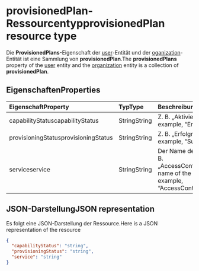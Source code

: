 # <a name="provisionedplan-resource-type"></a><span data-ttu-id="19f08-101">provisionedPlan-Ressourcentyp</span><span class="sxs-lookup"><span data-stu-id="19f08-101">provisionedPlan resource type</span></span>

<span data-ttu-id="19f08-102">Die **ProvisionedPlans**-Eigenschaft der [user](user.md)-Entität und der [oganization](organization.md)-Entität ist eine Sammlung von **provisionedPlan**.</span><span class="sxs-lookup"><span data-stu-id="19f08-102">The **provisionedPlans** property of the [user](user.md) entity and the [organization](organization.md) entity is a collection of **provisionedPlan**.</span></span>


## <a name="properties"></a><span data-ttu-id="19f08-103">Eigenschaften</span><span class="sxs-lookup"><span data-stu-id="19f08-103">Properties</span></span>
| <span data-ttu-id="19f08-104">Eigenschaft</span><span class="sxs-lookup"><span data-stu-id="19f08-104">Property</span></span>     | <span data-ttu-id="19f08-105">Typ</span><span class="sxs-lookup"><span data-stu-id="19f08-105">Type</span></span>   |<span data-ttu-id="19f08-106">Beschreibung</span><span class="sxs-lookup"><span data-stu-id="19f08-106">Description</span></span>|
|:---------------|:--------|:----------|
|<span data-ttu-id="19f08-107">capabilityStatus</span><span class="sxs-lookup"><span data-stu-id="19f08-107">capabilityStatus</span></span>|<span data-ttu-id="19f08-108">String</span><span class="sxs-lookup"><span data-stu-id="19f08-108">String</span></span>|<span data-ttu-id="19f08-109">Z. B. „Aktiviert“.</span><span class="sxs-lookup"><span data-stu-id="19f08-109">For example, “Enabled”.</span></span>|
|<span data-ttu-id="19f08-110">provisioningStatus</span><span class="sxs-lookup"><span data-stu-id="19f08-110">provisioningStatus</span></span>|<span data-ttu-id="19f08-111">String</span><span class="sxs-lookup"><span data-stu-id="19f08-111">String</span></span>|<span data-ttu-id="19f08-112">Z. B. „Erfolgreich“.</span><span class="sxs-lookup"><span data-stu-id="19f08-112">For example, “Success”.</span></span>|
|<span data-ttu-id="19f08-113">service</span><span class="sxs-lookup"><span data-stu-id="19f08-113">service</span></span>|<span data-ttu-id="19f08-114">String</span><span class="sxs-lookup"><span data-stu-id="19f08-114">String</span></span>|<span data-ttu-id="19f08-115">Der Name des Diensts. z. B. „AccessControlS2S“</span><span class="sxs-lookup"><span data-stu-id="19f08-115">The name of the service; for example, “AccessControlS2S”</span></span>|

## <a name="json-representation"></a><span data-ttu-id="19f08-116">JSON-Darstellung</span><span class="sxs-lookup"><span data-stu-id="19f08-116">JSON representation</span></span>

<span data-ttu-id="19f08-117">Es folgt eine JSON-Darstellung der Ressource.</span><span class="sxs-lookup"><span data-stu-id="19f08-117">Here is a JSON representation of the resource</span></span>

<!-- {
  "blockType": "resource",
  "optionalProperties": [

  ],
  "@odata.type": "microsoft.graph.provisionedplan"
}-->

```json
{
  "capabilityStatus": "string",
  "provisioningStatus": "string",
  "service": "string"
}

```

<!-- uuid: 8fcb5dbc-d5aa-4681-8e31-b001d5168d79
2015-10-25 14:57:30 UTC -->
<!-- {
  "type": "#page.annotation",
  "description": "provisionedPlan resource",
  "keywords": "",
  "section": "documentation",
  "tocPath": ""
}-->